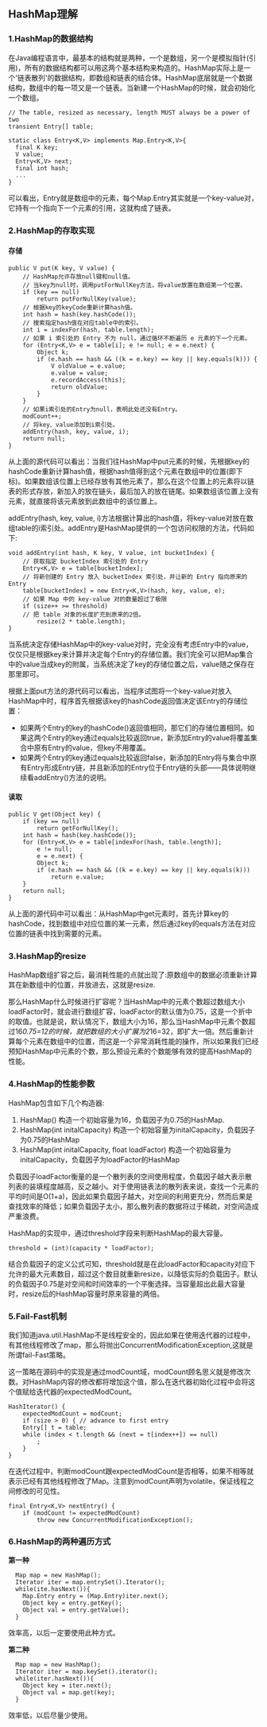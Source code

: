 ## HashMap理解
### 1.HashMap的数据结构
在Java编程语言中，最基本的结构就是两种，一个是数组，另一个是模拟指针(引用)，所有的数据结构都可以用这两个基本结构来构造的。HashMap实际上是一个'链表散列'的数据结构，即数组和链表的结合体。HashMap底层就是一个数据结构，数组中的每一项又是一个链表。当新建一个HashMap的时候，就会初始化一个数组。
```
// The table, resized as necessary, length MUST always be a power of two
transient Entry[] table;

static class Entry<K,V> implements Map.Entry<K,V>{
  final K key;
  V value;
  Entry<K,V> next;
  final int hash;
  ...
}
```
可以看出，Entry就是数组中的元素，每个Map.Entry其实就是一个key-value对，它持有一个指向下一个元素的引用，这就构成了链表。

### 2.HashMap的存取实现
#### 存储
```
public V put(K key, V value) {
    // HashMap允许存放null键和null值。
    // 当key为null时，调用putForNullKey方法，将value放置在数组第一个位置。  
    if (key == null)
        return putForNullKey(value);
    // 根据key的keyCode重新计算hash值。
    int hash = hash(key.hashCode());
    // 搜索指定hash值在对应table中的索引。
    int i = indexFor(hash, table.length);
    // 如果 i 索引处的 Entry 不为 null，通过循环不断遍历 e 元素的下一个元素。
    for (Entry<K,V> e = table[i]; e != null; e = e.next) {
        Object k;
        if (e.hash == hash && ((k = e.key) == key || key.equals(k))) {
            V oldValue = e.value;
            e.value = value;
            e.recordAccess(this);
            return oldValue;
        }
    }
    // 如果i索引处的Entry为null，表明此处还没有Entry。
    modCount++;
    // 将key、value添加到i索引处。
    addEntry(hash, key, value, i);
    return null;
}
```
从上面的源代码可以看出：当我们往HashMap中put元素的时候，先根据key的hashCode重新计算hash值，根据hash值得到这个元素在数组中的位置(即下标)。如果数组该位置上已经存放有其他元素了，那么在这个位置上的元素将以链表的形式存放，新加入的放在链头，最后加入的放在链尾。如果数组该位置上没有元素，就直接将该元素放到此数组中的该位置上。

addEntry(hash, key, value, i)方法根据计算出的hash值，将key-value对放在数组table的i索引处。addEntry是HashMap提供的一个包访问权限的方法，代码如下:
```
void addEntry(int hash, K key, V value, int bucketIndex) {
    // 获取指定 bucketIndex 索引处的 Entry  
    Entry<K,V> e = table[bucketIndex];
    // 将新创建的 Entry 放入 bucketIndex 索引处，并让新的 Entry 指向原来的 Entry  
    table[bucketIndex] = new Entry<K,V>(hash, key, value, e);
    // 如果 Map 中的 key-value 对的数量超过了极限
    if (size++ >= threshold)
    // 把 table 对象的长度扩充到原来的2倍。
        resize(2 * table.length);
}
```
当系统决定存储HashMap中的key-value对时，完全没有考虑Entry中的value，仅仅只是根据key来计算并决定每个Entry的存储位置。我们完全可以把Map集合中的value当成key的附属，当系统决定了key的存储位置之后，value随之保存在那里即可。

根据上面put方法的源代码可以看出，当程序试图将一个key-value对放入HashMap中时，程序首先根据该key的hashCode返回值决定该Entry的存储位置：
* 如果两个Entry的key的hashCode()返回值相同，那它们的存储位置相同。如果这两个Entry的key通过equals比较返回true，新添加Entry的value将覆盖集合中原有Entry的value，但key不用覆盖。
* 如果两个Entry的key通过equals比较返回false，新添加的Entry将与集合中原有Entry形成Entry链，并且新添加的Entry位于Entry链的头部——具体说明继续看addEntry()方法的说明。

#### 读取
```
public V get(Object key) {
    if (key == null)
        return getForNullKey();
    int hash = hash(key.hashCode());
    for (Entry<K,V> e = table[indexFor(hash, table.length)];
        e != null;
        e = e.next) {
        Object k;
        if (e.hash == hash && ((k = e.key) == key || key.equals(k)))  
            return e.value;
    }
    return null;
}
```
从上面的源代码中可以看出：从HashMap中get元素时，首先计算key的hashCode，找到数组中对应位置的某一元素，然后通过key的equals方法在对应位置的链表中找到需要的元素。

### 3.HashMap的resize
HashMap数组扩容之后，最消耗性能的点就出现了:原数组中的数据必须重新计算其在新数组中的位置，并放进去，这就是resize.

那么HashMap什么时候进行扩容呢？当HashMap中的元素个数超过数组大小loadFactor时，就会进行数组扩容，loadFactor的默认值为0.75，这是一个折中的取值。也就是说，默认情况下，数组大小为16，那么当HashMap中元素个数超过16*0.75=12的时候，就把数组的大小扩展为2*16=32，即扩大一倍。然后重新计算每个元素在数组中的位置，而这是一个非常消耗性能的操作，所以如果我们已经预知HashMap中元素的个数，那么预设元素的个数能够有效的提高HashMap的性能。

### 4.HashMap的性能参数
HashMap包含如下几个构造器:
1. HashMap()  构造一个初始容量为16，负载因子为0.75的HashMap.
2. HashMap(int initalCapacity)  构造一个初始容量为initalCapacity，负载因子为0.75的HashMap
3. HashMap(int initalCapacity, float loadFactor) 构造一个初始容量为initalCapacity，负载因子为loadFactor的HashMap

负载因子loadFactor衡量的是一个散列表的空间使用程度，负载因子越大表示散列表的装填程度越高，反之越小。对于使用链表法的散列表来说，查找一个元素的平均时间是O(1+a)，因此如果负载因子越大，对空间的利用更充分，然而后果是查找效率的降低；如果负载因子太小，那么散列表的数据将过于稀疏，对空间造成严重浪费。

HashMap的实现中，通过threshold字段来判断HashMap的最大容量。
```
threshold = (int)(capacity * loadFactor);
```
结合负载因子的定义公式可知，threshold就是在此loadFactor和capacity对应下允许的最大元素数目，超过这个数目就重新resize，以降低实际的负载因子。默认的负载因子0.75是对空间和时间效率的一个平衡选择。当容量超出此最大容量时，resize后的HashMap容量时原来容量的两倍。

### 5.Fail-Fast机制
我们知道java.util.HashMap不是线程安全的，因此如果在使用迭代器的过程中，有其他线程修改了map，那么将抛出ConcurrentModificationException,这就是所谓fail-Fast策略。

这一策略在源码中的实现是通过modCount域，modCount顾名思义就是修改次数。对HashMap内容的修改都将增加这个值，那么在迭代器初始化过程中会将这个值赋给迭代器的expectedModCount。
```
HashIterator() {
    expectedModCount = modCount;
    if (size > 0) { // advance to first entry
    Entry[] t = table;
    while (index < t.length && (next = t[index++]) == null)  
        ;
    }
}
```
在迭代过程中，判断modCount跟expectedModCount是否相等，如果不相等就表示已经有其他线程修改了Map。注意到modCount声明为volatile，保证线程之间修改的可见性。
```
final Entry<K,V> nextEntry() {
    if (modCount != expectedModCount)
        throw new ConcurrentModificationException();
```

### 6.HashMap的两种遍历方式
**第一种**
```
  Map map = new HashMap();
  Iterator iter = map.entrySet().Iterator();
  while(ite.hasNext()){
    Map.Entry entry = (Map.Entry)iter.next();
    Object key = entry.getKey();
    Object val = entry.getValue();
  }
```
效率高，以后一定要使用此种方式。

**第二种**
```
  Map map = new HashMap();
  Iterator iter = map.keySet().iterator();
  while(iter.hasNext()){
    Object key = iter.next();
    Object val = map.get(key);
  }
```
效率低，以后尽量少使用。
